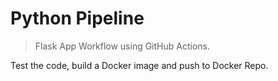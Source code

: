 # Python Pipeline
> Flask App Workflow using GitHub Actions.

Test the code, build a Docker image and push to Docker Repo.

